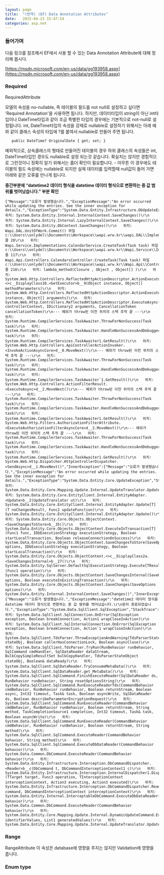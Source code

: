 ```yaml
---
layout: page
title:  "(번역) (EF) Data Annotation Attributes"
date:   2015-04-23 15:47:54
categories: asp.net
---
```


### 들어가며

다음 링크를 참조해서 EF에서 사용 할 수 있는 Data Annotation Attribute에 대해 정리해 봅시다.

[https://msdn.microsoft.com/en-us/data/gg193958.aspx](https://msdn.microsoft.com/en-us/data/gg193958.aspx)

### Required

RequiredAttribute

모델의 속성을 no-nullable, 즉 테이블의 필드를 not null로 설정하고 싶다면 'Required Annotation'을 사용하면 됩니다. 하지만, 데이터타입이 string이 아닌 int타입이나 DateTime타입과 같이 조금 특별한 타입의 경우에는 기본적으로 not-null로 설정됩니다. int, DateTime타입의 속성을 강제로 nullable로 설정하기 위해서는 아래 예와 같이 클래스 속성의 타입에 ?를 붙여서 nullable로 만들어 주면 됩니다.

	   public DateTime? OriginalDate { get; set; }

예외적으로, 상속클래스의 형태로 만들어진 테이블의 경우 하위 클래스의 속성들은 int, DateTime타입인 경우도 nullable로 설정 되는것 같습니다. 확실치는 않지만 경험적으로 그런것이니 정확히 알기 위해서는 좀더 확인이 필요합니다. - 아무튼 이 경우에도 테이블의 필드 속성에는 nullable로 되지만 실제 데이터를 입력할때 null값이 들어 가면 아래와 같은 오류를 만나게 됩니다. 

**중간부분에 “datetime2 데이터 형식을 datetime 데이터 형식으로 변환하는 중 값 범위를 벗어났습니다.” 부분 확인**

	{"Message":"오류가 발생했습니다.","ExceptionMessage":"An error occurred while updating the entries. See the inner exception for details.","ExceptionType":"System.Data.Entity.Infrastructure.DbUpdateException","StackTrace":"   위치: System.Data.Entity.Internal.InternalContext.SaveChanges()\r\n   위치: System.Data.Entity.Internal.LazyInternalContext.SaveChanges()\r\n   위치: System.Data.Entity.DbContext.SaveChanges()\r\n   위치: Wapi.DAL.UnitOfWork.Commit() 파일 c:\\Users\\onlydel\\Documents\\Workspace\\wapi.wrw.kr\\wapi.DAL\\Implementations\\UnitOfWork.cs:줄 28\r\n   위치: Wapi.Service.Implementations.CalendarService.CreateTask(Task task) 파일 c:\\Users\\onlydel\\Documents\\Workspace\\wapi.wrw.kr\\Wapi.Service\\Implementations\\CalendarService.cs:줄 117\r\n   위치: Wapi.Api.Controllers.CalendarsController.CreateTask(Task task) 파일 c:\\Users\\onlydel\\Documents\\Workspace\\wapi.wrw.kr\\Wapi.Api\\Controllers\\CalendarsController.cs:줄 216\r\n   위치: lambda_method(Closure , Object , Object[] )\r\n   위치: System.Web.Http.Controllers.ReflectedHttpActionDescriptor.ActionExecutor.<>c__DisplayClass10.<GetExecutor>b__9(Object instance, Object[] methodParameters)\r\n   위치: System.Web.Http.Controllers.ReflectedHttpActionDescriptor.ActionExecutor.Execute(Object instance, Object[] arguments)\r\n   위치: System.Web.Http.Controllers.ReflectedHttpActionDescriptor.ExecuteAsync(HttpControllerContext controllerContext, IDictionary2 arguments, CancellationToken cancellationToken)\r\n--- 예외가 throw된 이전 위치의 스택 추적 끝 ---\r\n   위치: System.Runtime.CompilerServices.TaskAwaiter.ThrowForNonSuccess(Task task)\r\n   위치: System.Runtime.CompilerServices.TaskAwaiter.HandleNonSuccessAndDebuggerNotification(Task task)\r\n   위치: System.Runtime.CompilerServices.TaskAwaiter1.GetResult()\r\n   위치: System.Web.Http.Controllers.ApiControllerActionInvoker.<InvokeActionAsyncCore>d__0.MoveNext()\r\n--- 예외가 throw된 이전 위치의 스택 추적 끝 ---\r\n   위치: System.Runtime.CompilerServices.TaskAwaiter.ThrowForNonSuccess(Task task)\r\n   위치: System.Runtime.CompilerServices.TaskAwaiter.HandleNonSuccessAndDebuggerNotification(Task task)\r\n   위치: System.Runtime.CompilerServices.TaskAwaiter`1.GetResult()\r\n   위치: System.Web.Http.Controllers.ActionFilterResult.<ExecuteAsync>d__2.MoveNext()\r\n--- 예외가 throw된 이전 위치의 스택 추적 끝 ---\r\n   위치: System.Runtime.CompilerServices.TaskAwaiter.ThrowForNonSuccess(Task task)\r\n   위치: System.Runtime.CompilerServices.TaskAwaiter.HandleNonSuccessAndDebuggerNotification(Task task)\r\n   위치: System.Runtime.CompilerServices.TaskAwaiter1.GetResult()\r\n   위치: System.Web.Http.Filters.AuthorizationFilterAttribute.<ExecuteAuthorizationFilterAsyncCore>d__2.MoveNext()\r\n--- 예외가 throw된 이전 위치의 스택 추적 끝 ---\r\n   위치: System.Runtime.CompilerServices.TaskAwaiter.ThrowForNonSuccess(Task task)\r\n   위치: System.Runtime.CompilerServices.TaskAwaiter.HandleNonSuccessAndDebuggerNotification(Task task)\r\n   위치: System.Runtime.CompilerServices.TaskAwaiter1.GetResult()\r\n   위치: System.Web.Http.Dispatcher.HttpControllerDispatcher.<SendAsync>d__1.MoveNext()","InnerException":{"Message":"오류가 발생했습니다.","ExceptionMessage":"An error occurred while updating the entries. See the inner exception for details.","ExceptionType":"System.Data.Entity.Core.UpdateException","StackTrace":"   위치: System.Data.Entity.Core.Mapping.Update.Internal.UpdateTranslator.Update()\r\n   위치: System.Data.Entity.Core.EntityClient.Internal.EntityAdapter.<Update>b__2(UpdateTranslator ut)\r\n   위치: System.Data.Entity.Core.EntityClient.Internal.EntityAdapter.Update[T](T noChangesResult, Func2 updateFunction)\r\n   위치: System.Data.Entity.Core.EntityClient.Internal.EntityAdapter.Update()\r\n   위치: System.Data.Entity.Core.Objects.ObjectContext.<SaveChangesToStore>b__35()\r\n   위치: System.Data.Entity.Core.Objects.ObjectContext.ExecuteInTransaction[T](Func1 func, IDbExecutionStrategy executionStrategy, Boolean startLocalTransaction, Boolean releaseConnectionOnSuccess)\r\n   위치: System.Data.Entity.Core.Objects.ObjectContext.SaveChangesToStore(SaveOptions options, IDbExecutionStrategy executionStrategy, Boolean startLocalTransaction)\r\n   위치: System.Data.Entity.Core.Objects.ObjectContext.<>c__DisplayClass2a.<SaveChangesInternal>b__27()\r\n   위치: System.Data.Entity.SqlServer.DefaultSqlExecutionStrategy.Execute[TResult](Func1 operation)\r\n   위치: System.Data.Entity.Core.Objects.ObjectContext.SaveChangesInternal(SaveOptions options, Boolean executeInExistingTransaction)\r\n   위치: System.Data.Entity.Core.Objects.ObjectContext.SaveChanges(SaveOptions options)\r\n   위치: System.Data.Entity.Internal.InternalContext.SaveChanges()","InnerException":{"Message":"오류가 발생했습니다.","ExceptionMessage":"datetime2 데이터 형식을 datetime 데이터 형식으로 변환하는 중 값 범위를 벗어났습니다.\r\n문이 종료되었습니다.","ExceptionType":"System.Data.SqlClient.SqlException","StackTrace":"   위치: System.Data.SqlClient.SqlConnection.OnError(SqlException exception, Boolean breakConnection, Action1 wrapCloseInAction)\r\n   위치: System.Data.SqlClient.SqlInternalConnection.OnError(SqlException exception, Boolean breakConnection, Action`1 wrapCloseInAction)\r\n   위치: System.Data.SqlClient.TdsParser.ThrowExceptionAndWarning(TdsParserStateObject stateObj, Boolean callerHasConnectionLock, Boolean asyncClose)\r\n   위치: System.Data.SqlClient.TdsParser.TryRun(RunBehavior runBehavior, SqlCommand cmdHandler, SqlDataReader dataStream, BulkCopySimpleResultSet bulkCopyHandler, TdsParserStateObject stateObj, Boolean& dataReady)\r\n   위치: System.Data.SqlClient.SqlDataReader.TryConsumeMetaData()\r\n   위치: System.Data.SqlClient.SqlDataReader.get_MetaData()\r\n   위치: System.Data.SqlClient.SqlCommand.FinishExecuteReader(SqlDataReader ds, RunBehavior runBehavior, String resetOptionsString)\r\n   위치: System.Data.SqlClient.SqlCommand.RunExecuteReaderTds(CommandBehavior cmdBehavior, RunBehavior runBehavior, Boolean returnStream, Boolean async, Int32 timeout, Task& task, Boolean asyncWrite, SqlDataReader ds, Boolean describeParameterEncryptionRequest)\r\n   위치: System.Data.SqlClient.SqlCommand.RunExecuteReader(CommandBehavior cmdBehavior, RunBehavior runBehavior, Boolean returnStream, String method, TaskCompletionSource1 completion, Int32 timeout, Task& task, Boolean asyncWrite)\r\n   위치: System.Data.SqlClient.SqlCommand.RunExecuteReader(CommandBehavior cmdBehavior, RunBehavior runBehavior, Boolean returnStream, String method)\r\n   위치: System.Data.SqlClient.SqlCommand.ExecuteReader(CommandBehavior behavior, String method)\r\n   위치: System.Data.SqlClient.SqlCommand.ExecuteDbDataReader(CommandBehavior behavior)\r\n   위치: System.Data.Common.DbCommand.ExecuteReader(CommandBehavior behavior)\r\n   위치: System.Data.Entity.Infrastructure.Interception.DbCommandDispatcher.<Reader>b__c(DbCommand t, DbCommandInterceptionContext1 c)\r\n   위치: System.Data.Entity.Infrastructure.Interception.InternalDispatcher1.Dispatch[TTarget,TInterceptionContext,TResult](TTarget target, Func3 operation, TInterceptionContext interceptionContext, Action3 executing, Action3 executed)\r\n   위치: System.Data.Entity.Infrastructure.Interception.DbCommandDispatcher.Reader(DbCommand command, DbCommandInterceptionContext interceptionContext)\r\n   위치: System.Data.Entity.Internal.InterceptableDbCommand.ExecuteDbDataReader(CommandBehavior behavior)\r\n   위치: System.Data.Common.DbCommand.ExecuteReader(CommandBehavior behavior)\r\n   위치: System.Data.Entity.Core.Mapping.Update.Internal.DynamicUpdateCommand.Execute(Dictionary2 identifierValues, List1 generatedValues)\r\n   위치: System.Data.Entity.Core.Mapping.Update.Internal.UpdateTranslator.Update()"}}}

### Range
RangeAttribute
이 속성은 database에 영향을 주지는 않지만 Validation에 영향을 줍니다.

### Enum type
